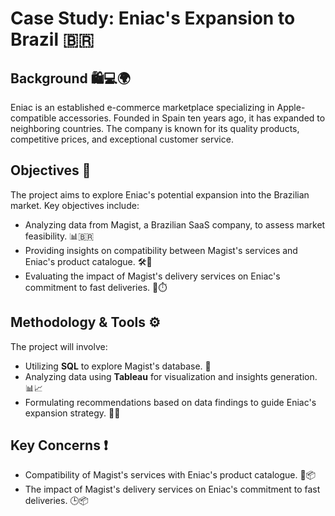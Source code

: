 # Case Study: Eniac's Expansion to Brazil 🇧🇷

## Background 🛍️💻🌍
Eniac is an established e-commerce marketplace specializing in Apple-compatible accessories. Founded in Spain ten years ago, it has expanded to neighboring countries. The company is known for its quality products, competitive prices, and exceptional customer service. 

## Objectives 🎯
The project aims to explore Eniac's potential expansion into the Brazilian market. Key objectives include:
- Analyzing data from Magist, a Brazilian SaaS company, to assess market feasibility. 📊🇧🇷
- Providing insights on compatibility between Magist's services and Eniac's product catalogue. 🛠️💼
- Evaluating the impact of Magist's delivery services on Eniac's commitment to fast deliveries. 🚚⏱️

## Methodology & Tools ⚙️
The project will involve:
- Utilizing **SQL** to explore Magist's database. 💾
- Analyzing data using **Tableau** for visualization and insights generation. 📊📈
- Formulating recommendations based on data findings to guide Eniac's expansion strategy. 📝💡

## Key Concerns ❗️
- Compatibility of Magist's services with Eniac's product catalogue. 🤝📦
- The impact of Magist's delivery services on Eniac's commitment to fast deliveries. 🕒📦
